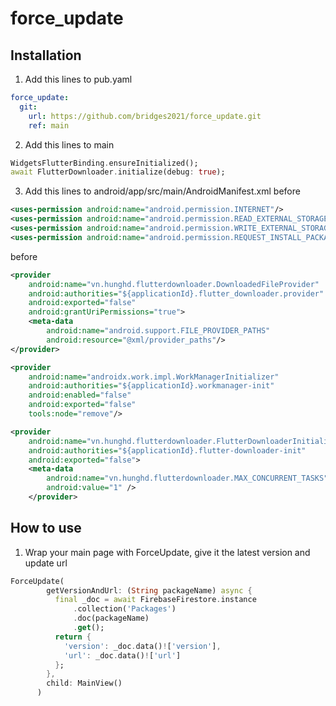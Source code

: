 # force_update
 
## Installation
1. Add this lines to pub.yaml
```yaml
force_update:
  git:
    url: https://github.com/bridges2021/force_update.git
    ref: main
```
2. Add this lines to main
```dart
WidgetsFlutterBinding.ensureInitialized();
await FlutterDownloader.initialize(debug: true);
```
3. Add this lines to android/app/src/main/AndroidManifest.xml before <application>
```xml
<uses-permission android:name="android.permission.INTERNET"/>
<uses-permission android:name="android.permission.READ_EXTERNAL_STORAGE"/>
<uses-permission android:name="android.permission.WRITE_EXTERNAL_STORAGE"/>
<uses-permission android:name="android.permission.REQUEST_INSTALL_PACKAGES" />
```
before </applcation>
```xml
<provider
    android:name="vn.hunghd.flutterdownloader.DownloadedFileProvider"
    android:authorities="${applicationId}.flutter_downloader.provider"
    android:exported="false"
    android:grantUriPermissions="true">
    <meta-data
        android:name="android.support.FILE_PROVIDER_PATHS"
        android:resource="@xml/provider_paths"/>
</provider>

<provider
    android:name="androidx.work.impl.WorkManagerInitializer"
    android:authorities="${applicationId}.workmanager-init"
    android:enabled="false"
    android:exported="false"
    tools:node="remove"/>

<provider
    android:name="vn.hunghd.flutterdownloader.FlutterDownloaderInitializer"
    android:authorities="${applicationId}.flutter-downloader-init"
    android:exported="false">
    <meta-data
        android:name="vn.hunghd.flutterdownloader.MAX_CONCURRENT_TASKS"
        android:value="1" />
    </provider>
```
## How to use
1. Wrap your main page with ForceUpdate, give it the latest version and update url
```dart
ForceUpdate(
        getVersionAndUrl: (String packageName) async {
          final _doc = await FirebaseFirestore.instance
              .collection('Packages')
              .doc(packageName)
              .get();
          return {
            'version': _doc.data()!['version'],
            'url': _doc.data()!['url']
          };
        },
        child: MainView()
      )
```
